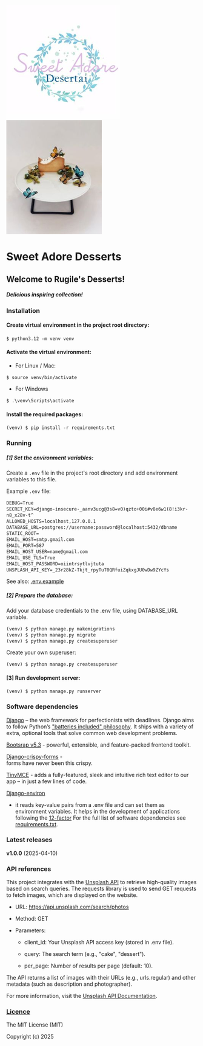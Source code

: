 ![Sweet adore desserts logo](docs/static/desserts_logo_for_readme.jpg) ![Sweet adore desserts logo2](docs/static/main_logo_for_readme.jpg)

# Sweet Adore Desserts


## Welcome to Rugile's Desserts!

##### Delicious inspiring collection!


### Installation


#### Create virtual environment in the project root directory:
```
$ python3.12 -m venv venv
```

#### Activate the virtual environment:
- For Linux / Mac:

```
$ source venv/bin/activate
```

- For Windows 

```
$ .\venv\Scripts\activate
```

#### Install the required packages:

```
(venv) $ pip install -r requirements.txt
```

### Running

##### [1] Set the environment variables:

Create a `.env` file in the project's root directory and add
environment variables to this file.

Example `.env` file:

```
DEBUG=True
SECRET_KEY=django-insecure-_aanv3ucg@3s8=v0)qzto+00i#v8e6w1(8!i3kr-n8_x28v-t^
ALLOWED_HOSTS=localhost,127.0.0.1
DATABASE_URL=postgres://username:password@localhost:5432/dbname
STATIC_ROOT=
EMAIL_HOST=smtp.gmail.com
EMAIL_PORT=587
EMAIL_HOST_USER=name@gmail.com
EMAIL_USE_TLS=True
EMAIL_HOST_PASSWORD=oiintrsytlvjtuta
UNSPLASH_API_KEY=_23r28kZ-Tkjt_rpyTuT0QRfuiZqkxgJU0wDw9ZYcYs
```
See also: [.env.example](.env.example)

##### [2] Prepare the database:
Add your database credentials to the .env file, using DATABASE_URL variable.

```
(venv) $ python manage.py makemigrations
(venv) $ python manage.py migrate
(venv) $ python manage.py createsuperuser
```

Create your own superuser:

```
(venv) $ python manage.py createsuperuser
```


#### [3] Run development server:

```
(venv) $ python manage.py runserver
```

### Software dependencies

[Django](https://docs.djangoproject.com/en/5.1/) – 
the web framework for perfectionists 
with deadlines. Django aims to follow Python’s 
["batteries included" philosophy](https://docs.python.org/3/tutorial/stdlib.html#tut-batteries-included). 
It ships with a variety of extra, optional tools that solve 
common web development problems.

[Bootsrap v5.3](https://getbootstrap.com/) - 
powerful, extensible, and feature-packed frontend toolkit.

[Django-crispy-forms](https://django-crispy-forms.readthedocs.io/en/latest/) -  
forms have never been this crispy.

[TinyMCE](https://www.tiny.cloud/) - adds a fully-featured, sleek and intuitive 
rich text editor to our app – in just a few lines of code.

[Django-environ](https://pypi.org/project/django-environ/) 
- it reads key-value pairs from 
a .env file and can set them as environment variables.
It helps in the development of applications following the 
[12-factor](https://12factor.net/)
For the full list of software dependencies see 
[requirements.txt](requirements.txt).


### Latest releases

**v1.0.0** (2025-04-10)


### API references

This project integrates with the
[Unsplash API](https://unsplash.com/) to 
retrieve high-quality images based on search queries. 
The requests library is used to send GET requests to fetch images, 
which are displayed on the website.

- URL: https://api.unsplash.com/search/photos
- Method: GET
- Parameters:

    - client_id: Your Unsplash API access key (stored in .env file).

    - query: The search term (e.g., "cake", "dessert").

    - per_page: Number of results per page (default: 10).
  
The API returns a list of images with their URLs 
(e.g., urls.regular) and other metadata
(such as description and photographer).

For more information, visit the [Unsplash API Documentation](https://unsplash.com/s/photos/Unsplash-API-Documentation).


### [Licence](https://github.com/Annette3125/sweet_adore_desserts/blob/main/LICENCE)

The MIT License (MIT)

Copyright (c) 2025 